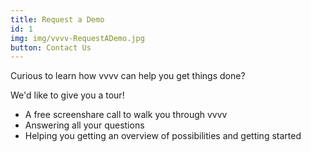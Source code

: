 ```yaml
---
title: Request a Demo
id: 1
img: img/vvvv-RequestADemo.jpg
button: Contact Us
---
```

<p>Curious to learn how vvvv can help you get things done?</p>

<p class="text-light mb-4">We'd like to give you a tour!</p>

- A free screenshare call to walk you through vvvv
- Answering all your questions
- Helping you getting an overview of possibilities and getting started